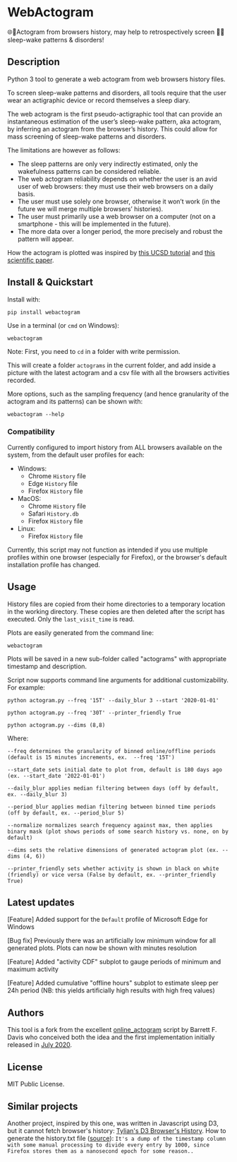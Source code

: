 # WebActogram
🌐🏃Actogram from browsers history, may help to retrospectively screen 🌙🛌sleep-wake patterns & disorders!

## Description
Python 3 tool to generate a web actogram from web browsers history files.

To screen sleep-wake patterns and disorders, all tools require that the user wear an actigraphic device or record themselves a sleep diary.

The web actogram is the first pseudo-actigraphic tool that can provide an instantaneous estimation of the user’s sleep-wake pattern, aka actogram, by inferring an actogram from the browser’s history. This could allow for mass screening of sleep-wake patterns and disorders.

The limitations are however as follows:

* The sleep patterns are only very indirectly estimated, only the wakefulness patterns can be considered reliable.
* The web actogram reliability depends on whether the user is an avid user of web browsers: they must use their web browsers on a daily basis.
* The user must use solely one browser, otherwise it won’t work (in the future we will merge multiple browsers’ histories).
* The user must primarily use a web browser on a computer (not on a smartphone - this will be implemented in the future).
* The more data over a longer period, the more precisely and robust the pattern will appear.

How the actogram is plotted was inspired by [this UCSD tutorial](https://ccb.ucsd.edu/the-bioclock-studio/education-resources/basics/part2.html) and [this scientific paper](https://doi.org/10.1186/1741-7007-8-93).

## Install & Quickstart

Install with:

```pip install webactogram```

Use in a terminal (or `cmd` on Windows):

```webactogram```

Note: First, you need to `cd` in a folder with write permission.

This will create a folder `actograms` in the current folder, and add inside a picture with the latest actogram and a csv file with all the browsers activities recorded.

More options, such as the sampling frequency (and hence granularity of the actogram and its patterns) can be shown with:

```webactogram --help```

### Compatibility
Currently configured to import history from ALL browsers available on the system, from the default user profiles for each:
- Windows:
  - Chrome ``History`` file
  - Edge ``History`` file
  - Firefox ``History`` file
- MacOS:
  - Chrome ``History`` file
  - Safari ``History.db``
  - Firefox ``History`` file
- Linux:
  - Firefox ``History`` file

Currently, this script may not function as intended if you use multiple profiles within one browser (especially for Firefox), or the browser's default installation profile has changed.

## Usage
History files are copied from their home directories to a temporary location in the working directory. These copies are then deleted after the script has executed. Only the ``last_visit_time`` is read.

Plots are easily generated from the command line:

```webactogram```

Plots will be saved in a new sub-folder called "actograms" with appropriate timestamp and description. 


Script now supports command line arguments for additional customizability.
For example: 

```python actogram.py --freq '15T' --daily_blur 3 --start '2020-01-01' ```

```python actogram.py --freq '30T' --printer_friendly True```

```python actogram.py --dims (8,8)```

Where: 

```
--freq determines the granularity of binned online/offline periods (default is 15 minutes increments, ex.  --freq '15T')

--start_date sets initial date to plot from, default is 180 days ago (ex. --start_date '2022-01-01')

--daily_blur applies median filtering between days (off by default, ex. --daily_blur 3)  

--period_blur applies median filtering between binned time periods (off by default, ex. --period_blur 5)

--normalize normalizes search frequency against max, then applies binary mask (plot shows periods of some search history vs. none, on by default)

--dims sets the relative dimensions of generated actogram plot (ex. --dims (4, 6))

--printer_friendly sets whether activity is shown in black on white (friendly) or vice versa (False by default, ex. --printer_friendly True)
```

## Latest updates

[Feature] Added support for the ``Default`` profile of Microsoft Edge for Windows

[Bug fix] Previously there was an artificially low minimum window for all generated plots. Plots can now be shown with minutes resolution 

[Feature] Added "activity CDF" subplot to gauge periods of minimum and maximum activity 

[Feature] Added cumulative "offline hours" subplot to estimate sleep per 24h period (NB: this yields artificially high results with high freq values)

## Authors

This tool is a fork from the excellent [online_actogram](https://github.com/barrettfdavis/online_actogram) script by Barrett F. Davis who conceived both the idea and the first implementation initially released in [July 2020](https://web.archive.org/web/20221127100155/https://www.reddit.com/r/N24/comments/hxve2w/dont_delete_your_browser_history/).

## License

MIT Public License.

## Similar projects

Another project, inspired by this one, was written in Javascript using D3, but it cannot fetch browser's history: [Tylian's D3 Browser's History](https://web.archive.org/web/20221207124930/https://tylian.net/d3/history.html).
How to generate the history.txt file ([source](https://www.reddit.com/r/N24/comments/hxve2w/comment/g30ve2y/?utm_source=share&utm_medium=web2x&context=3)): ```It's a dump of the timestamp column with some manual processing to divide every entry by 1000, since Firefox stores them as a nanosecond epoch for some reason..```
